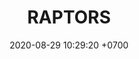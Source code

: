 ---
layout: liga-indigo-team
permalink: /team/:title.html
categories: ROCT BRONCE
liga: LIGA INDIGO
maincover: /assets/logos/RAP.png
puntosLJMAYO24: 
date: 2020-08-29 10:29:20 +0700
title: RAPTORS
route: /liga-indigo
tag: johto042024
color: black
puntosLJ202404: 12
grupo: sur
background: '#F16C38'
cover: DFSRU
team: RAPTORS
ID: RAPTORS
abr: AMBER
puntos: 0
pj: 0


team1: partido4
team2: RUBY2
team3: RUBY3
team4: partido5
team5: partido5
team6: partido4
team7: RUBY7
team8: partido5
team9: partido5


#PARTIDO 1
j1: RONDA 1
maincover1: /assets/logos/DFS.png
p1: AMBER
r1: 2
pp1: SAP
rr1: 1
bg1: ofire
pt1: 0
pj1: 0


#PARTIDO 4
maincover4: /assets/logos/DFS.png
j4: RONDA 4
p4: AMBER
r4: 2
rr4: 0
pp4: DMD
bg4: ofire 
pt4: 0
pj4: 0
#PARTIDO 5
maincover5: /assets/logos/TSR.png
j5: RONDA 5
p5: AMBER
r5: 0
rr5: 2
pp5: TSR
bg5: fire 
pt5: 0
pj5: 0
#PARTIDO 6
j6: RONDA 6
maincover6: /assets/logos/SSI.png
bg6: ofire 
p6: AMBER
r6: 0
rr6: 2 
pp6: SSI
pt6: 0
pj6: 0

#PARTIDO 8
maincover8: /assets/logos/ILEAGUE.png
j8: RONDA 8
p8: AMBER
r8: 2
rr8: 0
pp8: IL
bg8: ofire 
pt8: 0
pj8: 0
#PARTIDO 9
maincover9: /assets/logos/TAE.png
j9: RONDA 9
p9: AMBER
r9: 0
rr9: 2 
pp9: TAE
bg9: fire
pt9: 0
pj9: 0
dia: 31
hora: '21:10'
# pj: 11
# pt1: 0
# pt2: 0
# pt3: 0
# pt4: 0
# pt5: 0
# pt6: 0
# pt7: 0
# pt8: 0
# pt9: 0
# pt10: 0
# pt11: 0
# p1:  RAPTORS
# r1: 0
# bg1: fire bg-danger
# rr1: 0
# pp1: RAPTORS
# p2: RAPTORS
# r2: 0
# rr2: 0
# bg2: fire bg-danger
# pp2: NO SMITE
# p3:  RAPTORS
# r3: 0
# bg3: fire bg-warning
# rr3: 0
# pp3: JAS
# p4:  RAPTORS
# r4: 0
# bg4: fire bg-danger
# rr4: 0
# pp4: DFS DMD
# p5:  RAPTORS
# r5: 0
# bg5: fire bg-warning
# rr5: 0
# pp5: T. SATISFACTION
# p6:  RAPTORS
# r6: 0
# bg6: fire bg-danger
# rr6: 0
# pp6: S.VANGUARD
# p7:  RAPTORS
# r7: 0
# rr7: 0
# bg7: fire bg-danger
# pp7: HGO
# p8:  RAPTORS
# r8: 0
# rr8: 0 
# bg8: fire bg-warning
# pp8: HG REGIOS
# p9:  RAPTORS
# r9: 0
# bg9: fire bg-success
# rr9: 0
# pp9: ZODIAC
# p10: RAPTORS
# r10: 0
# rr10: 0
# bg10: fire bg-danger
# pp10: MBO
# info: 28/05/24
# hora: '22:20'
# r11: 0
# rr11: 0
# bg11: fire bg-danger
# p11:  RAPTORS
# pp11: LAST BREATH

---